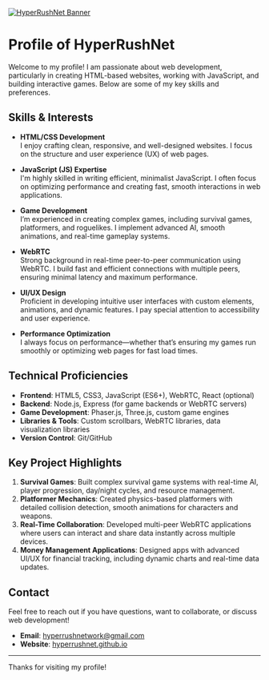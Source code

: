 [![HyperRushNet Banner](https://hyperrushnet.github.io/assets/logo.png)](https://github.com/HyperRushNet/hyperrushnet.github.io)

# Profile of HyperRushNet

Welcome to my profile! I am passionate about web development, particularly in creating HTML-based websites, working with JavaScript, and building interactive games. Below are some of my key skills and preferences.

## Skills & Interests

- **HTML/CSS Development**  
  I enjoy crafting clean, responsive, and well-designed websites. I focus on the structure and user experience (UX) of web pages.

- **JavaScript (JS) Expertise**  
  I'm highly skilled in writing efficient, minimalist JavaScript. I often focus on optimizing performance and creating fast, smooth interactions in web applications.

- **Game Development**  
  I’m experienced in creating complex games, including survival games, platformers, and roguelikes. I implement advanced AI, smooth animations, and real-time gameplay systems.

- **WebRTC**  
  Strong background in real-time peer-to-peer communication using WebRTC. I build fast and efficient connections with multiple peers, ensuring minimal latency and maximum performance.

- **UI/UX Design**  
  Proficient in developing intuitive user interfaces with custom elements, animations, and dynamic features. I pay special attention to accessibility and user experience.

- **Performance Optimization**  
  I always focus on performance—whether that’s ensuring my games run smoothly or optimizing web pages for fast load times.

## Technical Proficiencies

- **Frontend**: HTML5, CSS3, JavaScript (ES6+), WebRTC, React (optional)
- **Backend**: Node.js, Express (for game backends or WebRTC servers)
- **Game Development**: Phaser.js, Three.js, custom game engines
- **Libraries & Tools**: Custom scrollbars, WebRTC libraries, data visualization libraries
- **Version Control**: Git/GitHub

## Key Project Highlights

1. **Survival Games**: Built complex survival game systems with real-time AI, player progression, day/night cycles, and resource management.
2. **Platformer Mechanics**: Created physics-based platformers with detailed collision detection, smooth animations for characters and weapons.
3. **Real-Time Collaboration**: Developed multi-peer WebRTC applications where users can interact and share data instantly across multiple devices.
4. **Money Management Applications**: Designed apps with advanced UI/UX for financial tracking, including dynamic charts and real-time data updates.

## Contact

Feel free to reach out if you have questions, want to collaborate, or discuss web development!

- **Email**: [hyperrushnetwork@gmail.com](mailto:hyperrushnetwork@gmail.com)
- **Website**: [hyperrushnet.github.io](https://hyperrushnet.github.io)

---

Thanks for visiting my profile!
